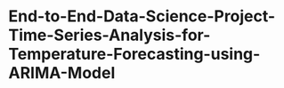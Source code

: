 # End-to-End-Data-Science-Project-Time-Series-Analysis-for-Temperature-Forecasting-using-ARIMA-Model
